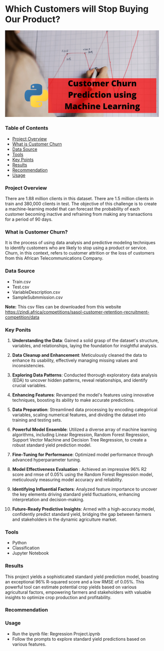 # Which Customers will Stop Buying Our Product?

![Power BI](https://github.com/Ndivhoniswani/Machine-Learning-Classification-Model/blob/main/Customer-Churn-Prediction-picture.webp)

### Table of Contents
- [Project Overview](#Project-Overview)
- [What is Customer Churn](#What-is-Customer-Churn)
- [Data Source](#Data-Source)
- [Tools](#Tools)
- [Key Points](#Key-Points)
- [Results](Results)
- [Recommendation]([Recommendation)
- [Usage](Usage)

### Project Overview
There are 1.88 million clients in this dataset. There are 1.5 million clients in train and 380,000 clients in test. The objective of this challenge is to create a machine-learning model that can forecast the probability of each customer becoming inactive and refraining from making any transactions for a period of 90 days.

### What is Customer Churn?
It is the process of using data analysis and predictive modeling techniques to identify customers who are likely to stop using a product or service. Churn, in this context, refers to customer attrition or the loss of customers from this African Telecommunications Company.

### Data Source
- Train.csv
- Test.csv
- VariableDescription.csv
- SampleSubmmission.csv

**Note:** This csv files can be downloaded from this website https://zindi.africa/competitions/sasol-customer-retention-recruitment-competition/data


### Key Ponits
1. **Understanding the Data**: Gained a solid grasp of the dataset's structure, variables, and relationships, laying the foundation for insightful analysis.

2. **Data Cleanup and Enhancement**: Meticulously cleaned the data to enhance its usability, effectively managing missing values and inconsistencies.

3. **Exploring Data Patterns**: Conducted thorough exploratory data analysis (EDA) to uncover hidden patterns, reveal relationships, and identify crucial variables.

4. **Enhancing Features**: Revamped the model's features using innovative techniques, boosting its ability to make accurate predictions.

5. **Data Preparation**: Streamlined data processing by encoding categorical variables, scaling numerical features, and dividing the dataset into training and testing sets.

6. **Powerful Model Ensemble**: Utilized a diverse array of machine learning algorithms, including Linear Regression, Random Forest Regression, Support Vector Machine and Decision Tree Regression, to create a robust standard yield prediction model.

7. **Fine-Tuning for Performance**: Optimized model performance through advanced hyperparameter tuning.

8. **Model Effectiveness Evaluation** : Achieved an impressive 96% R2 score and rmse of 0.05% using the Random Forest Regression model, meticulously measuring model accuracy and reliability.

9. **Identifying Influential Factors**: Analyzed feature importance to uncover the key elements driving standard yield fluctuations, enhancing interpretation and decision-making.

10. **Future-Ready Predictive Insights**: Armed with a high-accuracy model, confidently predict standard yield, bridging the gap between farmers and stakeholders in the dynamic agriculture market.


### Tools
- Python
- Classification
- Jupyter Notebook

### Results
This project yields a sophisticated standard yield prediction model, boasting an exceptional 96% R-squared score and a low RMSE of 0.05%. This powerful tool can estimate potential crop yields based on various agricultural factors, empowering farmers and stakeholders with valuable insights to optimize crop production and profitability.

### Recommendation

### Usage
- Run the ipynb file: Regression Project.ipynb
- Follow the prompts to explore standard yield  predictions based on various features.
